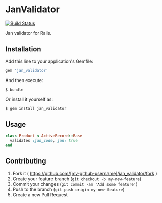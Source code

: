 # JanValidator

[![Build Status](https://travis-ci.org/s-osa/jan_validator.svg?branch=master)](https://travis-ci.org/s-osa/jan_validator)

Jan validator for Rails.

## Installation

Add this line to your application's Gemfile:

```ruby
gem 'jan_validator'
```

And then execute:

```sh
$ bundle
```

Or install it yourself as:

```ruby
$ gem install jan_validator
```

## Usage

```ruby
class Product < ActiveRecord::Base
  validates :jan_code, jan: true
end
```

## Contributing

1. Fork it ( https://github.com/[my-github-username]/jan_validator/fork )
2. Create your feature branch (`git checkout -b my-new-feature`)
3. Commit your changes (`git commit -am 'Add some feature'`)
4. Push to the branch (`git push origin my-new-feature`)
5. Create a new Pull Request
